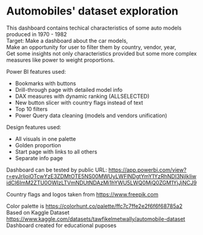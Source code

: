 # Automobiles' dataset exploration

This dashboard contains techical characteristics of some auto models produced in 1970 - 1982  
Target: Make a dashboard about the car models,  
Make an opportunity for user to filter them by country, vendor, year,  
Get some insights not only characteristics provided but some more complex measures like power to weight proportions.

Power BI features used:
 - Bookmarks with buttons
 - Drill-through page with detailed model info
 - DAX measures with dynamic ranking (ALLSELECTED)
 - New button slicer with country flags instead of text
 - Top 10 filters
 - Power Query data cleaning (models and vendors unification)
 
 Design features used:
  - All visuals in one palette
  - Golden proportion
  - Start page with links to all others
  - Separate info page

Dashboard can be tested by public URL: https://app.powerbi.com/view?r=eyJrIjoiOTcwYzE3ZDMtOTE5NS00MWUyLWFlNDgtYmY1YzRhNDI3NjlkIiwidCI6ImM2ZTU0OWIzLTVmNDUtNDAzMi1hYWU5LWQ0MjQ0ZGM1YjJjNCJ9  

Country flags and logos taken from https://www.freepik.com

Color palette is https://colorhunt.co/palette/ffc7c7ffe2e2f6f6f68785a2  
Based on Kaggle Dataset https://www.kaggle.com/datasets/tawfikelmetwally/automobile-dataset   
Dashboard created for educational puposes
